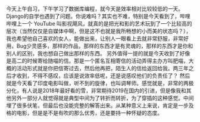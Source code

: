今天上午自习，下午学习了数据库编程，就今天是效率相对比较较低的一天。
Django的自学也遇到了问题。你说难吗？其实也不难，特别是今天看到了，哔哩哔哩上一个 YouTube 叫影视飓风，就真的是把光和影的艺术玩到了一个比较高的层次（当然仅仅是自媒体中啊，但是这不也就是我所畅想的小而美的状态吗？），我也希望他自己喜欢的女人，能做出来，让别人一眼看上去就非常舒服，非常好用，Bug少灵感多，那样的作品，那样的东西才是有灵魂的，那样的东西才是你和别人的区别，我也想自己做出那样的东西。
另外值得一提的就是今天收到了好像是高二的时候寄给随喵的信。那是一个匿名互相寄信的活动弄得主办方叫肥喵，大概的活动形式就是你把信寄过去，然后他再把，陌生人的信给返回给我。两三年之后才收到，不得不感叹，应该是说效率低呢，还是说感叹他们的负责任了？
然后就是今天看了印度电影叫做，听不到的旋律，也叫调琴师。感觉就是，非常的两极分化，有人说是2018年最好看的雪，非常期待2019在国内的引进，但是像我和其他另外一部分人就觉得就是典型中间为了转折而转折，为了穿插的这种感觉。中间埋了很多伏笔，但最后也没能完整的解答出来。从某种意义上来说，肯定是一步及格的电影，但是是不是有吹的那么优秀，还是要持一种怀疑的态度。
